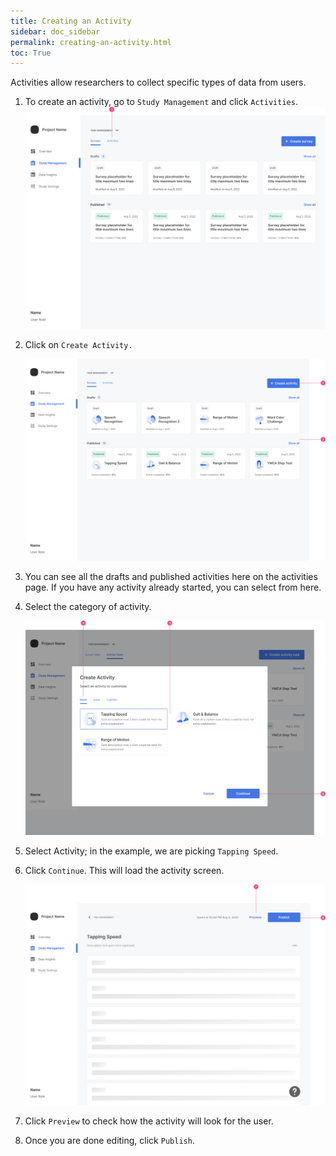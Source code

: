 ```yaml
---
title: Creating an Activity
sidebar: doc_sidebar
permalink: creating-an-activity.html
toc: True
---
```


Activities allow researchers to collect specific types of data from users.

1. To create an activity, go to `Study Management` and click `Activities`.![image-20230719131519078](./creating-motor-activity.assets/image-20230719131519078.png)

2. Click on `Create Activity.`

   ![image-20230721102219548](./creating-motor-activity.assets/image-20230721102219548.png)

3. You can see all the drafts and published activities here on the activities page. If you have any activity already started, you can select from here.

4. Select the category of activity. 

   ![image-20230721104827423](./creating-motor-activity.assets/image-20230721104827423.png)

5. Select Activity; in the example, we are picking `Tapping Speed`. 

6. Click `Continue`. This will load the activity screen.

   ![image-20230721103314067](./creating-motor-activity.assets/image-20230721103314067.png)

7. Click `Preview` to check how the activity will look for the user. 

8. Once you are done editing, click `Publish`. 

